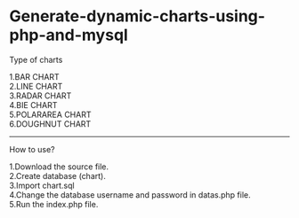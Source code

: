 # Generate-dynamic-charts-using-php-and-mysql
Type of charts

1.BAR CHART<br>
2.LINE CHART<br>
3.RADAR CHART<br>
4.BIE CHART<br>
5.POLARAREA CHART<br>
6.DOUGHNUT CHART<br>
_____________________________________________________________________________________________
How to use?

1.Download the source file.<br>
2.Create database (chart).<br>
3.Import chart.sql<br>
4.Change the database username and password in datas.php file.<br>
5.Run the index.php file.
